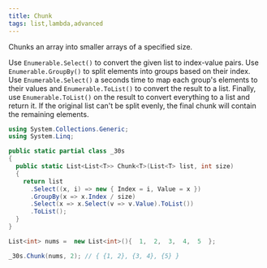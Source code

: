 ```yaml
---
title: Chunk
tags: list,lambda,advanced
---
```


Chunks an array into smaller arrays of a specified size.

Use `Enumerable.Select()` to convert the given list to index-value pairs.
Use `Enumerable.GroupBy()` to split elements into groups based on their index.
Use `Enumerable.Select()` a seconds time to map each group's elements to their values and `Enumerable.ToList()` to convert the result to a list.
Finally, use `Enumerable.ToList()` on the result to convert everything to a list and return it.
If the original list can't be split evenly, the final chunk will contain the remaining elements.

```csharp
using System.Collections.Generic;
using System.Linq;

public static partial class _30s 
{
  public static List<List<T>> Chunk<T>(List<T> list, int size)
  {
    return list
      .Select((x, i) => new { Index = i, Value = x })
      .GroupBy(x => x.Index / size)
      .Select(x => x.Select(v => v.Value).ToList())
      .ToList();
  }
}
```

```csharp
List<int> nums =  new List<int>(){  1,  2,  3,  4,  5  };

_30s.Chunk(nums, 2); // { {1, 2}, {3, 4}, {5} }
```
